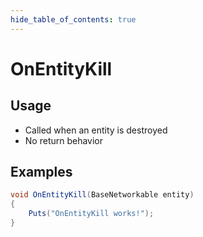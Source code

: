 ```yaml
---
hide_table_of_contents: true
---
```


# OnEntityKill

## Usage

* Called when an entity is destroyed
* No return behavior

## Examples

```csharp title=""
void OnEntityKill(BaseNetworkable entity)
{
    Puts("OnEntityKill works!");
}
```
